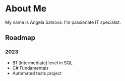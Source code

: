 # About Me

My name is Angela Salnova. I'm passionate IT specialist.

## Roadmap

### 2023

- B1 (Intermediate) level in SQL
- C# Fundamentals
- Automated tests project
